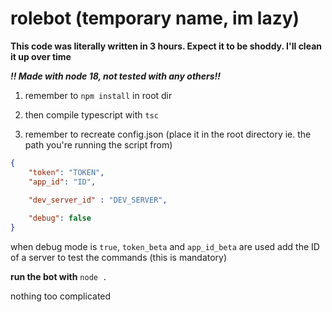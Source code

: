 # rolebot (temporary name, im lazy)

**This code was literally written in 3 hours. Expect it to be shoddy. I'll clean it up over time**

***!! Made with node 18, not tested with any others!!***

1. remember to `npm install` in root dir
2. then compile typescript with `tsc`

3. remember to recreate config.json (place it in the root directory ie. the path you're running the script from)
```json
{
    "token": "TOKEN",
    "app_id": "ID",
    
    "dev_server_id" : "DEV_SERVER",

    "debug": false
}
```
when debug mode is `true`, `token_beta` and `app_id_beta` are used
add the ID of a server to test the commands (this is mandatory)



**run the bot with** `node .`

nothing too complicated
